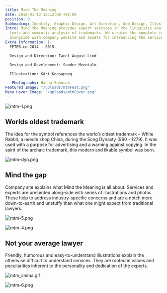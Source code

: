 ```yaml
---
title: Mind The Meaning
date: 2018-01-13 12:12:00 +02:00
position: 9
Subheading: Identity, Graphic Design, Art Direction, Web Design, Illustration
Intro: Mind the Meaning provides expert services in the linguistic analysis of legal
  texts and semiotic analysis of trademarks. We created the complete identity and
  alongside with company website and assets for introducing the services.
Extra Information: |-
  EETER.co 2014 – 2015

  Design and Direction: Tanel August Lind

  Design and Development: Sander Meentalo

  Illustration: Kärt Koosapoeg

   Photography: Hanna Samoson
Featured Image: "/uploads/mtmFeat.png"
Menu Hover Image: "/uploads/mtmCover.png"
---
```


![mtm-1.png](/uploads/mtm-1.png)
<br>

## Worlds oldest trademark

The idea for the symbol references the world’s oldest trademark – White Rabbit, a needle shop China, during the Song Dynasty (960 - 1279). It was used with a purpose for advertising and a warning against copying. In the spirit of the archaic trademark, this modern and likable symbol was born.

![mtm-dyn.png](/uploads/mtm-dyn.png)
<br>

## Mind the gap

Company site explains what Mind the Meaning is all about. Services and experts are presented along-side with series of illustrations and photos. These help to address industry-specific concerns and are a notch more down-to-earth and unstuffy than what one might expect from traditional lawyers.

![mtm-5.png](/uploads/mtm-5.png)

![mtm-4.png](/uploads/mtm-4.png)
<br>

## Not your average lawyer

Friendly, humorous and easy-to-understand illustrations explain the otherwise difficult to understand services. They are rooted in values and peculiarities inherent to the personality and dedication of the experts.

![mtm_anima.gif](/uploads/mtm_anima.gif)

![mtm-6.png](/uploads/mtm-6.png) 
<br>